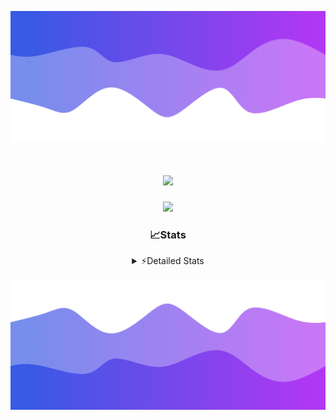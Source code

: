 ![Header](./header.png)
<div align="center">

<h1 align="center">
  <a href="https://git.io/typing-svg">
    <img src="https://readme-typing-svg.herokuapp.com/?lines=Hello,+There!+%F0%9F%91%8B;This+is+chicho.;Owner+on+Ocean;&center=true&size=25">
  </a>
</h1>
  
<p align="center">
  <img src="https://lanyard.cnrad.dev/api/852683595378196480" />
</p>

### 📈Stats
<details>
    <summary> ⚡Detailed Stats</summary>
    <br/>

<!--START_SECTION:waka-->
![Code Time](http://img.shields.io/badge/Code%20Time-1%2C031%20hrs%2059%20mins-blue)

![Profile Views](http://img.shields.io/badge/Profile%20Views-0-blue)

**🐱 My GitHub Data** 

> 📦 188.4 kB Used in GitHub's Storage 
 > 
> 🏆 0 Contributions in the Year 2025
 > 
> 🚫 Not Opted to Hire
 > 
> 📜 15 Public Repositories 
 > 
> 🔑 13 Private Repositories 
 > 
**I'm a Night 🦉** 

```text
🌞 Morning                24 commits          █░░░░░░░░░░░░░░░░░░░░░░░░   04.55 % 
🌆 Daytime                72 commits          ███░░░░░░░░░░░░░░░░░░░░░░   13.64 % 
🌃 Evening                237 commits         ███████████░░░░░░░░░░░░░░   44.89 % 
🌙 Night                  195 commits         █████████░░░░░░░░░░░░░░░░   36.93 % 
```
📅 **I'm Most Productive on Friday** 

```text
Monday                   28 commits          █░░░░░░░░░░░░░░░░░░░░░░░░   05.30 % 
Tuesday                  115 commits         █████░░░░░░░░░░░░░░░░░░░░   21.78 % 
Wednesday                83 commits          ████░░░░░░░░░░░░░░░░░░░░░   15.72 % 
Thursday                 69 commits          ███░░░░░░░░░░░░░░░░░░░░░░   13.07 % 
Friday                   126 commits         ██████░░░░░░░░░░░░░░░░░░░   23.86 % 
Saturday                 60 commits          ███░░░░░░░░░░░░░░░░░░░░░░   11.36 % 
Sunday                   47 commits          ██░░░░░░░░░░░░░░░░░░░░░░░   08.90 % 
```


📊 **This Week I Spent My Time On** 

```text
🕑︎ Time Zone: America/Argentina/Buenos_Aires

💬 Programming Languages: 
TypeScript               17 hrs 30 mins      ███████████████████████░░   91.38 % 
Other                    26 mins             █░░░░░░░░░░░░░░░░░░░░░░░░   02.31 % 
JSON                     25 mins             █░░░░░░░░░░░░░░░░░░░░░░░░   02.25 % 
JavaScript               13 mins             ░░░░░░░░░░░░░░░░░░░░░░░░░   01.14 % 
CSS                      12 mins             ░░░░░░░░░░░░░░░░░░░░░░░░░   01.12 % 

🔥 Editors: 
Cursor                   19 hrs 9 mins       █████████████████████████   100.00 % 

🐱‍💻 Projects: 
ocean-backend            18 hrs 55 mins      █████████████████████████   98.77 % 
Unknown Project          7 mins              ░░░░░░░░░░░░░░░░░░░░░░░░░   00.67 % 
ocean 2                  3 mins              ░░░░░░░░░░░░░░░░░░░░░░░░░   00.28 % 
my-nest-app              3 mins              ░░░░░░░░░░░░░░░░░░░░░░░░░   00.27 % 
my-project               0 secs              ░░░░░░░░░░░░░░░░░░░░░░░░░   00.01 % 

💻 Operating System: 
Windows                  19 hrs 1 min        █████████████████████████   99.33 % 
Mac                      7 mins              ░░░░░░░░░░░░░░░░░░░░░░░░░   00.67 % 
```

**I Mostly Code in JavaScript** 

```text
JavaScript               8 repos             ██████░░░░░░░░░░░░░░░░░░░   24.24 % 
HTML                     7 repos             █████░░░░░░░░░░░░░░░░░░░░   21.21 % 
TypeScript               4 repos             ███░░░░░░░░░░░░░░░░░░░░░░   12.12 % 
Astro                    2 repos             ██░░░░░░░░░░░░░░░░░░░░░░░   06.06 % 
SCSS                     1 repo              █░░░░░░░░░░░░░░░░░░░░░░░░   03.03 % 
```




 Last Updated on 01/02/2025 23:13:53 UTC
<!--END_SECTION:waka-->
</details>

![Footer](./footer.png)
